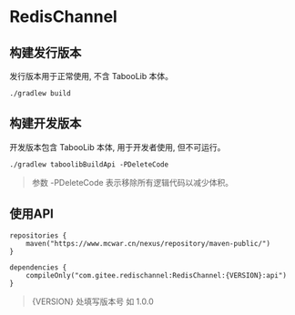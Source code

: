 # RedisChannel

## 构建发行版本

发行版本用于正常使用, 不含 TabooLib 本体。

```
./gradlew build
```

## 构建开发版本

开发版本包含 TabooLib 本体, 用于开发者使用, 但不可运行。

```
./gradlew taboolibBuildApi -PDeleteCode
```

> 参数 -PDeleteCode 表示移除所有逻辑代码以减少体积。

## 使用API

```
repositories {
    maven("https://www.mcwar.cn/nexus/repository/maven-public/")
}

dependencies {
    compileOnly("com.gitee.redischannel:RedisChannel:{VERSION}:api")
}
```

> {VERSION} 处填写版本号 如 1.0.0